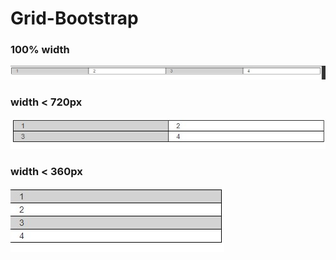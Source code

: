 # Grid-Bootstrap
### 100% width <br>
![100](https://github.com/Tutorials-Tips-Tricks/Grid-Table-Bootstrap/blob/master/100.jpg)
### width < 720px <br>
![2x2](https://github.com/Tutorials-Tips-Tricks/Grid-Table-Bootstrap/blob/master/2x2.jpg)
### width < 360px <br>
![360](https://github.com/Tutorials-Tips-Tricks/Grid-Table-Bootstrap/blob/master/360.jpg)

